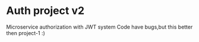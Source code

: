 # Auth project v2
Microservice authorization with JWT system 
Code have bugs,but this better then project-1 :)
